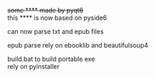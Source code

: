 ~~some **** made by pyqt6~~  
this **** is now based on pyside6  

can now parse txt and epub files

epub parse rely on ebooklib and beautifulsoup4

build.bat to build portable exe  
rely on pyinstaller
